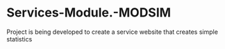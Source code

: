 # Services-Module.-MODSIM
Project is being developed to create a service website that creates simple statistics
